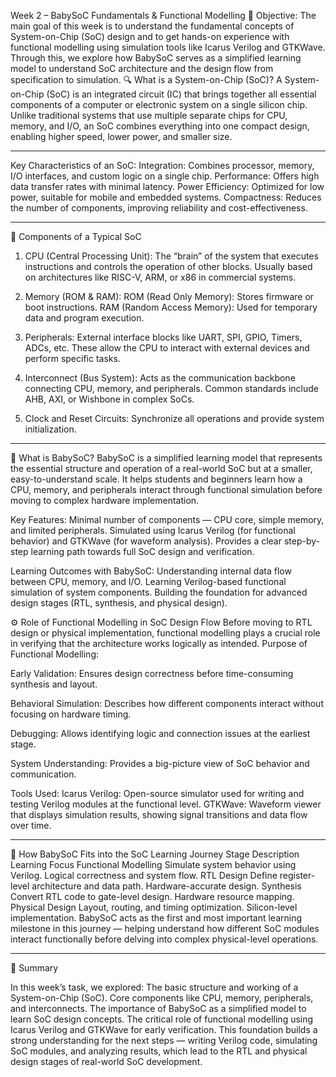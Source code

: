 Week 2 – BabySoC Fundamentals & Functional Modelling
🎯 Objective:
The main goal of this week is to understand the fundamental concepts of System-on-Chip (SoC) design and to get hands-on experience with functional modelling using simulation tools like Icarus Verilog and GTKWave.
Through this, we explore how BabySoC serves as a simplified learning model to understand SoC architecture and the design flow from specification to simulation.
🔍 What is a System-on-Chip (SoC)?
A System-on-Chip (SoC) is an integrated circuit (IC) that brings together all essential components of a computer or electronic system on a single silicon chip.
Unlike traditional systems that use multiple separate chips for CPU, memory, and I/O, an SoC combines everything into one compact design, enabling higher speed, lower power, and smaller size.

---

Key Characteristics of an SoC:
Integration: Combines processor, memory, I/O interfaces, and custom logic on a single chip.
Performance: Offers high data transfer rates with minimal latency.
Power Efficiency: Optimized for low power, suitable for mobile and embedded systems.
Compactness: Reduces the number of components, improving reliability and cost-effectiveness.

---

🧩 Components of a Typical SoC

1. CPU (Central Processing Unit):
The “brain” of the system that executes instructions and controls the operation of other blocks.
Usually based on architectures like RISC-V, ARM, or x86 in commercial systems.

2. Memory (ROM & RAM):
ROM (Read Only Memory): Stores firmware or boot instructions.
RAM (Random Access Memory): Used for temporary data and program execution.

3. Peripherals:
External interface blocks like UART, SPI, GPIO, Timers, ADCs, etc.
These allow the CPU to interact with external devices and perform specific tasks.

4. Interconnect (Bus System):
Acts as the communication backbone connecting CPU, memory, and peripherals.
Common standards include AHB, AXI, or Wishbone in complex SoCs.

5. Clock and Reset Circuits:
Synchronize all operations and provide system initialization.

---

🧮 What is BabySoC?
BabySoC is a simplified learning model that represents the essential structure and operation of a real-world SoC but at a smaller, easy-to-understand scale.
It helps students and beginners learn how a CPU, memory, and peripherals interact through functional simulation before moving to complex hardware implementation.

Key Features:
Minimal number of components — CPU core, simple memory, and limited peripherals.
Simulated using Icarus Verilog (for functional behavior) and GTKWave (for waveform analysis).
Provides a clear step-by-step learning path towards full SoC design and verification.

Learning Outcomes with BabySoC:
Understanding internal data flow between CPU, memory, and I/O.
Learning Verilog-based functional simulation of system components.
Building the foundation for advanced design stages (RTL, synthesis, and physical design).

⚙ Role of Functional Modelling in SoC Design Flow
Before moving to RTL design or physical implementation, functional modelling plays a crucial role in verifying that the architecture works logically as intended.
Purpose of Functional Modelling:

Early Validation: Ensures design correctness before time-consuming synthesis and layout.

Behavioral Simulation: Describes how different components interact without focusing on hardware timing.

Debugging: Allows identifying logic and connection issues at the earliest stage.

System Understanding: Provides a big-picture view of SoC behavior and communication.

Tools Used:
Icarus Verilog: Open-source simulator used for writing and testing Verilog modules at the functional level.
GTKWave: Waveform viewer that displays simulation results, showing signal transitions and data flow over time.

---

🧩 How BabySoC Fits into the SoC Learning Journey
Stage	Description	Learning Focus
Functional Modelling	Simulate system behavior using Verilog.	Logical correctness and system flow.
RTL Design	Define register-level architecture and data path.	Hardware-accurate design.
Synthesis	Convert RTL code to gate-level design.	Hardware resource mapping.
Physical Design	Layout, routing, and timing optimization.	Silicon-level implementation.
BabySoC acts as the first and most important learning milestone in this journey — helping understand how different SoC modules interact functionally before delving into complex physical-level operations.

---

🧠 Summary

In this week’s task, we explored:
The basic structure and working of a System-on-Chip (SoC).
Core components like CPU, memory, peripherals, and interconnects.
The importance of BabySoC as a simplified model to learn SoC design concepts.
The critical role of functional modelling using Icarus Verilog and GTKWave for early verification.
This foundation builds a strong understanding for the next steps — writing Verilog code, simulating SoC modules, and analyzing results, which lead to the RTL and physical design stages of real-world SoC development.
